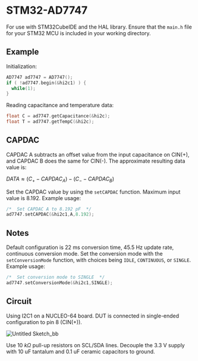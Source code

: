 # STM32-AD7747

For use with STM32CubeIDE and the HAL library. Ensure that the `main.h` file for your STM32 MCU is included in your working directory.

## Example

Initialization:

```cpp
AD7747 ad7747 = AD7747();
if ( !ad7747.begin(&hi2c1) ) {
  while(1);
}
```

Reading capacitance and temperature data:

```cpp
float C = ad7747.getCapacitance(&hi2c);
float T = ad7747.getTempC(&hi2c);
```

## CAPDAC

CAPDAC A subtracts an offset value from the input capacitance on CIN(+), and CAPDAC B does the same for CIN(-).
The approximate resulting data value is:

$DATA \approx (C_{+} - CAPDAC_A) - (C_{-} - CAPDAC_B)$

Set the CAPDAC value by using the `setCAPDAC` function. Maximum input value is 8.192. Example usage:

```cpp
/*  Set CAPDAC A to 8.192 pF  */
ad7747.setCAPDAC(&hi2c1,A,8.192);
```

## Notes

Default configuration is 22 ms conversion time, 45.5 Hz update rate, continuous conversion mode.
Set the conversion mode with the `setConversionMode` function, with choices being `IDLE`, `CONTINUOUS`, or `SINGLE`. Example usage:

```cpp
/*  Set conversion mode to SINGLE  */
ad7747.setConversionMode(&hi2c1,SINGLE);
```
## Circuit

Using I2C1 on a NUCLEO-64 board. DUT is connected in single-ended configuration to pin 8 (CIN(+)).

![Untitled Sketch_bb](https://github.com/desmond-lagace/STM32-AD7747/assets/147556938/bc0b5691-e618-462b-ba64-5b8b275040ad)

Use 10 $k\Omega$ pull-up resistors on SCL/SDA lines. Decouple the 3.3 V supply with 10 uF tantalum and 0.1 uF ceramic capacitors to ground. 
